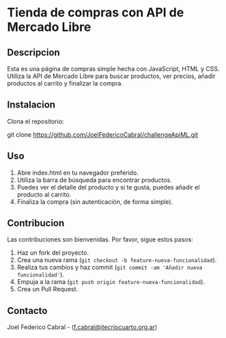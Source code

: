 # Tienda de compras con API de Mercado Libre

## Descripcion
Esta es una página de compras simple hecha con JavaScript, HTML y CSS. Utiliza la API de Mercado Libre para buscar productos, ver precios, añadir productos al carrito y finalizar la compra.

## Instalacion
Clona el repositorio:

git clone https://github.com/JoelFedericoCabral/challengeApiML.git

## Uso

1. Abre index.html en tu navegador preferido.
2. Utiliza la barra de búsqueda para encontrar productos.
3. Puedes ver el detalle del producto y si te gusta, puedes añadir el producto al carrito.
4. Finaliza la compra (sin autenticación, de forma simple).


## Contribucion
Las contribuciones son bienvenidas. Por favor, sigue estos pasos:
1. Haz un fork del proyecto.
2. Crea una nueva rama (`git checkout -b feature-nueva-funcionalidad`).
3. Realiza tus cambios y haz commit (`git commit -am 'Añadir nueva funcionalidad'`).
4. Empuja a la rama (`git push origin feature-nueva-funcionalidad`).
5. Crea un Pull Request.

## Contacto
Joel Federico Cabral - (f.cabral@itecriocuarto.org.ar)





